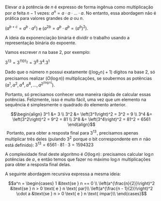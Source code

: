 
Elevar $a$ à potência de $n$ é expresso de forma ingênua como multiplicação por $a$ feita $n-1$ vezes: $a^{n} = a \cdot a \cdot \ldots \cdot a$. No entanto, essa abordagem não é prática para valores grandes de $a$ ou $n$.

$(a^{b+c} = a^b \cdot a^c)$ e $(a^{2b} = a^b \cdot a^b = (a^b)^2).$

A ideia da exponenciação binária é dividir o trabalho usando a representação binária do expoente.

Vamos escrever $n$ na base 2, por exemplo:

$3^{13} = 3^{1101_{2}} = 3^{8} . 3^{4} . 3^{1}$

Dado que o número $n$ possui exatamente $(\lfloor \log_2 n \rfloor + 1)$ dígitos na base 2, só precisamos realizar $(O(\log n))$ multiplicações, se soubermos as potências $(a^1, a^2, a^4, a^8, \dots, a^{2^{\lfloor \log n \rfloor}}).$

Portanto, só precisamos conhecer uma maneira rápida de calcular essas potências. Felizmente, isso é muito fácil, uma vez que um elemento na sequência é simplesmente o quadrado do elemento anterior.

$$\begin{align} 3^1 &= 3 \\ 3^2 &= \left(3^1\right)^2 = 3^2 = 9 \\ 3^4 &= \left(3^2\right)^2 = 9^2 = 81 \\ 3^8 &= \left(3^4\right)^2 = 81^2 = 6561 \end{align}$$ 
Portanto, para obter a resposta final para
$3^{13}$ , precisamos apenas multiplicar três deles (pulando
$3^2$  porque o bit correspondente em
$n$  não está definido):
$3^{13} = 6561 \cdot 81 \cdot 3 = 1594323$ 

A complexidade final deste algoritmo é
$O(\log n)$ : precisamos calcular
$\log n$  potências de
$a$ , e então temos que fazer no máximo
$\log n$  multiplicações para obter a resposta final delas.

A seguinte abordagem recursiva expressa a mesma ideia:

$$a^n = \begin{cases}
1 &\text{se } n == 0 \\
\left(a^{\frac{n}{2}}\right)^2 &\text{se } n > 0 \text{ e } n \text{ par}\\
\left(a^{\frac{n - 1}{2}}\right)^2 \cdot a &\text{se } n > 0 \text{ e } n \text{ ímpar}\\
\end{cases}$$


